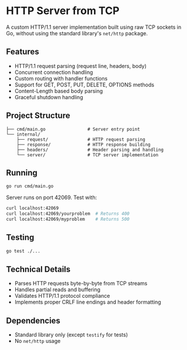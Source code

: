 # HTTP Server from TCP

A custom HTTP/1.1 server implementation built using raw TCP sockets in Go, without using the standard library's `net/http` package.

## Features

- HTTP/1.1 request parsing (request line, headers, body)
- Concurrent connection handling
- Custom routing with handler functions
- Support for GET, POST, PUT, DELETE, OPTIONS methods
- Content-Length based body parsing
- Graceful shutdown handling

## Project Structure

```
├── cmd/main.go                # Server entry point
└── internal/
    ├── request/               # HTTP request parsing
    ├── response/              # HTTP response building
    ├── headers/               # Header parsing and handling
    └── server/                # TCP server implementation
```

## Running

```bash
go run cmd/main.go
```

Server runs on port 42069. Test with:
```bash
curl localhost:42069
curl localhost:42069/yourproblem  # Returns 400
curl localhost:42069/myproblem    # Returns 500
```

## Testing

```bash
go test ./...
```

## Technical Details

- Parses HTTP requests byte-by-byte from TCP streams
- Handles partial reads and buffering
- Validates HTTP/1.1 protocol compliance
- Implements proper CRLF line endings and header formatting

## Dependencies

- Standard library only (except `testify` for tests)
- No `net/http` usage
